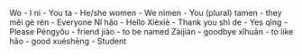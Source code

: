 Wo - I
ni - You
ta - He/she
women - We
nimen - You (plural)
tamen - they
měi gè rén - Everyone
Nǐ hǎo - Hello
Xièxiè - Thank you
shì de - Yes
qǐng - Please
Péngyǒu - friend
jiào - to be named
Zàijiàn - goodbye
xǐhuān - to like
hǎo - good
xuéshēng - Student